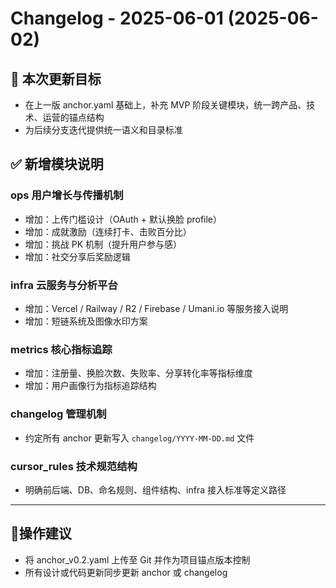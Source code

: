 # Changelog - 2025-06-01 (2025-06-02)

## 🎯 本次更新目标
- 在上一版 anchor.yaml 基础上，补充 MVP 阶段关键模块，统一跨产品、技术、运营的锚点结构
- 为后续分支迭代提供统一语义和目录标准

## ✅ 新增模块说明

### ops 用户增长与传播机制
- 增加：上传门槛设计（OAuth + 默认换脸 profile）
- 增加：成就激励（连续打卡、击败百分比）
- 增加：挑战 PK 机制（提升用户参与感）
- 增加：社交分享后奖励逻辑

### infra 云服务与分析平台
- 增加：Vercel / Railway / R2 / Firebase / Umani.io 等服务接入说明
- 增加：短链系统及图像水印方案

### metrics 核心指标追踪
- 增加：注册量、换脸次数、失败率、分享转化率等指标维度
- 增加：用户画像行为指标追踪结构

### changelog 管理机制
- 约定所有 anchor 更新写入 `changelog/YYYY-MM-DD.md` 文件

### cursor_rules 技术规范结构
- 明确前后端、DB、命名规则、组件结构、infra 接入标准等定义路径

---

## 📍操作建议
- 将 anchor_v0.2.yaml 上传至 Git 并作为项目锚点版本控制
- 所有设计或代码更新同步更新 anchor 或 changelog
